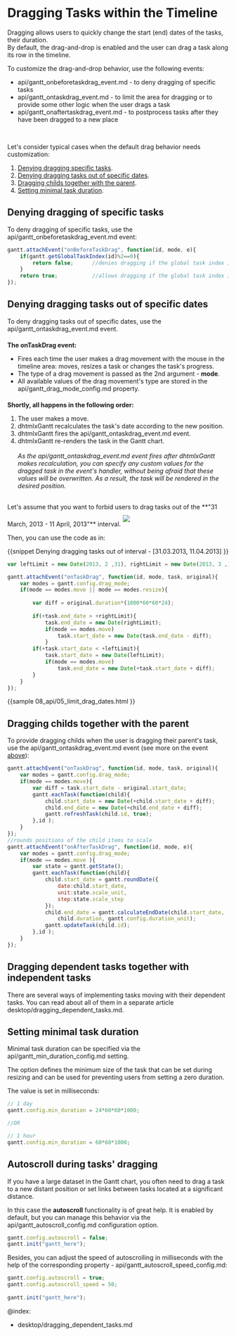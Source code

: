 Dragging Tasks within the Timeline
=============================================

Dragging allows users to quickly change the start (end) dates of the tasks, their duration. <br>
By default, the drag-and-drop is enabled and the user can drag a task along its row in the timeline.

To customize the drag-and-drop behavior, use the following events:

- api/gantt_onbeforetaskdrag_event.md - to deny dragging of specific tasks
- api/gantt_ontaskdrag_event.md - to limit the area for dragging or to provide some other logic when the user drags a task 
- api/gantt_onaftertaskdrag_event.md - to postprocess tasks after they have been dragged to a new place

<br>

Let's consider typical cases when the default drag behavior needs customization:


1. [Denying dragging specific tasks](desktop/dnd.md#denyingdraggingofspecifictasks).
2. [Denying dragging tasks out of specific dates](desktop/dnd.md#denyingdraggingtasksoutofspecificdates).
3. [Dragging childs together with the parent](desktop/dnd.md#draggingchildstogetherwiththeparent).
4. [Setting minimal task duration](desktop/dnd.md#settingminimaltaskduration).


Denying dragging of specific tasks
---------------------------------------

To deny dragging of specific tasks, use the api/gantt_onbeforetaskdrag_event.md event:

~~~js
gantt.attachEvent("onBeforeTaskDrag", function(id, mode, e){
	if(gantt.getGlobalTaskIndex(id)%2==0){
		return false;      //denies dragging if the global task index is odd
	}
	return true;           //allows dragging if the global task index is even
});
~~~


Denying dragging tasks out of specific dates
---------------------------------------
To deny dragging tasks out of specific dates, use the api/gantt_ontaskdrag_event.md event. 

<p style="margin-top: 20px; font-weight: bold;"> The onTaskDrag event: </p>

<ul style="margin-top:5px;">
	<li>Fires each time the user makes a drag movement with the mouse in the timeline area: moves, resizes a task or changes the task's progress.</li>
	<li>The type of a drag movement is passed as the 2nd argument - <b>mode</b>.</li> 
	<li>All available values of the drag movement's type are stored in the api/gantt_drag_mode_config.md property.</li>
</ul>

<p style="margin-top: 20px; font-weight: bold;">Shortly, all happens in the following order:</p>

<ol style="margin-top:5px;">
	<li>The user makes a move.</li>
    <li>dhtmlxGantt recalculates the task's  date according to the new position.</li>
    <li>dhtmlxGantt fires the api/gantt_ontaskdrag_event.md event.</li>
    <li>dhtmlxGantt re-renders the task in the Gantt chart. <br>  <br> <i>As the api/gantt_ontaskdrag_event.md event fires after dhtmlxGantt makes recalculation, 
    you can specify any custom values for the dragged task in the event's handler, without being afraid that these values will be overwritten. As a result, the task will be rendered in the desired position.</i>
</li>
</ol>


<br>
Let's assume that you want to forbid users to drag tasks out of  the **"31 March, 2013 - 11 April, 2013"** interval. 

<img style="margin-top:10px; margin-bottom:10px;" src="desktop/custom_dnd.png"/>

Then, you can use the code as in:

{{snippet
	Denying dragging tasks out of interval - [31.03.2013, 11.04.2013]
}}
~~~js
var leftLimit = new Date(2013, 2 ,31), rightLimit = new Date(2013, 3 ,12);

gantt.attachEvent("onTaskDrag", function(id, mode, task, original){
	var modes = gantt.config.drag_mode;
	if(mode == modes.move || mode == modes.resize){
    
    	var diff = original.duration*(1000*60*60*24);
       
		if(+task.end_date > +rightLimit){
			task.end_date = new Date(rightLimit);
			if(mode == modes.move)
				task.start_date = new Date(task.end_date - diff);
			}
		if(+task.start_date < +leftLimit){
			task.start_date = new Date(leftLimit);
			if(mode == modes.move)
				task.end_date = new Date(+task.start_date + diff);
		}
	}
});
~~~

{{sample
	08_api/05_limit_drag_dates.html
}}


Dragging childs together with the parent
-----------------------------------------------------

To provide  dragging childs when the user is dragging their parent's task,  use the api/gantt_ontaskdrag_event.md event (see more on the event 
[above](desktop/dnd.md#denyingdraggingtasksoutofspecificdates)):

~~~js
gantt.attachEvent("onTaskDrag", function(id, mode, task, original){
	var modes = gantt.config.drag_mode;
    if(mode == modes.move){
    	var diff = task.start_date - original.start_date;
		gantt.eachTask(function(child){
			child.start_date = new Date(+child.start_date + diff);
			child.end_date = new Date(+child.end_date + diff);
			gantt.refreshTask(child.id, true);
		},id );
	}
});
//rounds positions of the child items to scale
gantt.attachEvent("onAfterTaskDrag", function(id, mode, e){
	var modes = gantt.config.drag_mode;
    if(mode == modes.move ){
    	var state = gantt.getState();
        gantt.eachTask(function(child){          
        	child.start_date = gantt.roundDate({
            	date:child.start_date, 
            	unit:state.scale_unit, 
            	step:state.scale_step
          	});			
          	child.end_date = gantt.calculateEndDate(child.start_date, 
            	child.duration, gantt.config.duration_unit);
          	gantt.updateTask(child.id);
        },id );
    }
});
~~~

Dragging dependent tasks together with independent tasks
-------------------------------------------

There are several ways of implementing tasks moving with their dependent tasks.
You can read about all of them in a separate article desktop/dragging_dependent_tasks.md.

Setting minimal task duration
-------------------------------------------

Minimal task duration can be specified via the api/gantt_min_duration_config.md setting.

The option defines the minimum size of the task that can be set during resizing and can be used for preventing users from setting a zero duration.

The value is set in milliseconds:
~~~js
// 1 day
gantt.config.min_duration = 24*60*60*1000;

//OR

// 1 hour
gantt.config.min_duration = 60*60*1000;
~~~

Autoscroll during tasks' dragging
---------------------------------

If you have a large dataset in the Gantt chart, you often need to drag a task to a new distant position or set links between tasks located at a significant distance.

In this case the **autoscroll** functionality is of great help. It is enabled by default, but you can manage this behavior via 
the api/gantt_autoscroll_config.md configuration option.

~~~js
gantt.config.autoscroll = false;
gantt.init("gantt_here");
~~~

Besides, you can adjust the speed of autoscrolling in milliseconds with the help of the corresponding property - api/gantt_autoscroll_speed_config.md:

~~~js
gantt.config.autoscroll = true;
gantt.config.autoscroll_speed = 50;
 
gantt.init("gantt_here");
~~~


@index:
- desktop/dragging_dependent_tasks.md